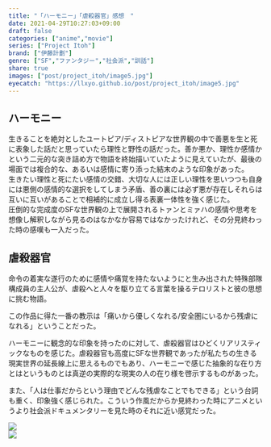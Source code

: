 ```yaml
---
title: "「ハーモニー」「虐殺器官」感想　"
date: 2021-04-29T10:27:03+09:00
draft: false
categories: ["anime","movie"]
series: ["Project Itoh"]
brand: ["伊藤計劃"]
genre: ["SF","ファンタジー","社会派","訓話"]
share: true
images: ["post/project_itoh/image5.jpg"]
eyecatch: "https://llxyo.github.io/post/project_itoh/image5.jpg"
---
```

## ハーモニー

生きることを絶対としたユートピア/ディストピアな世界観の中で善悪を生と死に表象した話だと思っていたら理性と野性の話だった。善か悪か、理性か感情かという二元的な突き詰め方で物語を終始描いていたように見えていたが、最後の場面では複合的な、あるいは感情に寄り添った結末のような印象があった。  
生きたい理性と死にたい感情の交錯、大切な人には正しい理性を思いつつも自身には悪側の感情的な選択をしてしまう矛盾、善の裏には必ず悪が存在しそれらは互いに互いがあることで相補的に成立し得る表裏一体性を強く感じた。  
圧倒的な完成度のSFな世界観の上で展開されるトァンとミァハの感情や思考を想像し解釈しながら見るのはなかなか容易ではなかったけれど、その分見終わった時の感嘆も一入だった。

## 虐殺器官

命令の着実な遂行のために感情や痛覚を持たないようにと生み出された特殊部隊構成員の主人公が、虐殺へと人々を駆り立てる言葉を操るテロリストと彼の思想に挑む物語。  

この作品に得た一番の教示は「痛いから優しくなれる/安全圏にいるから残虐になれる」ということだった。  

ハーモニーに観念的な印象を持ったのに対して、虐殺器官はひどくリアリスティックなものを感じた。虐殺器官も高度にSFな世界観であったが私たちの生きる現実世界の延長線上に思えるものでもあり、ハーモニーで感じた抽象的な在り方とはというものとは真逆の実際的な現実の人の在り様を啓示するものがあった。  

また、「人は仕事だからという理由でどんな残虐なことでもできる」という台詞も重く、印象強く感じられた。こういう作風だからか見終わった時にアニメというより社会派ドキュメンタリーを見た時のそれに近い感覚だった。

<img src="image4.jpg">
<br>
<img src="image5.jpg">